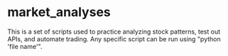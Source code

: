 # market_analyses
This is a set of scripts used to practice analyzing stock patterns, test out APIs, and automate trading.
Any specific script can be run using "python 'file name'".

